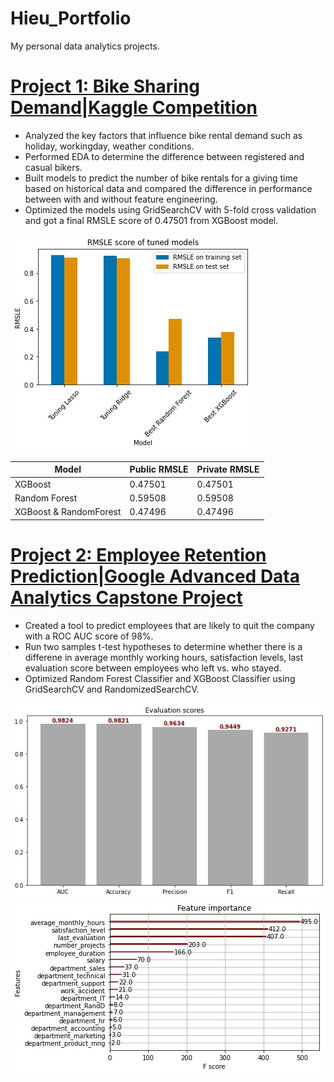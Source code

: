# Hieu_Portfolio
My personal data analytics projects.

# [Project 1: Bike Sharing Demand|Kaggle Competition](https://github.com/nhh979/Bike_Sharing_Demand_proj/tree/main)
- Analyzed the key factors that influence bike rental demand such as holiday, workingday, weather conditions.
- Performed EDA to determine the difference between registered and casual bikers.
- Built models to predict the number of bike rentals for a giving time based on historical data and compared the difference in performance between with and without feature engineering.
- Optimized the models using GridSearchCV with 5-fold cross validation and got a final RMSLE score of 0.47501 from XGBoost model.


![hm](/images/tuned_models.jpg)

|Model|Public RMSLE|Private RMSLE|
|------|------|------|
|XGBoost|0.47501|0.47501|
|Random Forest|0.59508|0.59508|
|XGBoost & RandomForest|0.47496|0.47496|  


# [Project 2: Employee Retention Prediction|Google Advanced Data Analytics Capstone Project](https://github.com/nhh979/employee_retention_proj)
- Created a tool to predict employees that are likely to quit the company with a ROC AUC score of 98%.
- Run two samples t-test hypotheses to determine whether there is a differene in average monthly working hours, satisfaction levels, last evaluation score between employees who left vs. who stayed. 
- Optimized Random Forest Classifier and XGBoost Classifier using GridSearchCV and RandomizedSearchCV.

![](/images/evaluation_scores.jpg)
![](/images/feature_importance.jpg)
